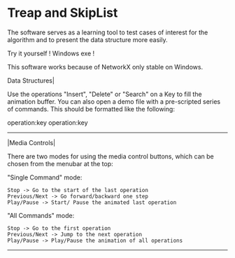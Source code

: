 # Treap and SkipList 
The software serves as a learning tool to test cases of interest for the algorithm and to present the data structure more easily.

Try it yourself ! Windows exe ! 

This software works because of NetworkX only stable on Windows.


Data Structures|

Use the operations "Insert", "Delete" or "Search" on a Key to
fill the animation buffer. You can also open a demo file with a pre-scripted
series of commands. This should be formatted like the following:

operation:key
operation:key
________________________________________________________________

|Media Controls|

There are two modes for using the media control buttons, which can be
chosen from the menubar at the top:

"Single Command" mode:

	Stop -> Go to the start of the last operation
	Previous/Next -> Go forward/backward one step
	Play/Pause -> Start/ Pause the animated last operation

"All Commands" mode:

	Stop -> Go to the first operation
	Previous/Next -> Jump to the next operation
	Play/Pause -> Play/Pause the animation of all operations
________________________________________________________________
